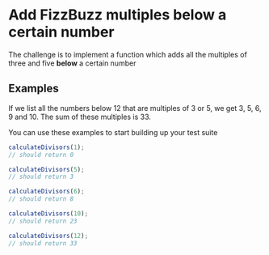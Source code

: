 # Add FizzBuzz multiples below a certain number

The challenge is to implement a function which adds all the multiples of three and five **below** a certain number

## Examples

If we list all the numbers below 12 that are multiples of 3 or 5, we get 3, 5, 6, 9 and 10. The sum of these multiples is 33.

You can use these examples to start building up your test suite

```js
calculateDivisors(1);
// should return 0
```

```js
calculateDivisors(5);
// should return 3
```

```js
calculateDivisors(6);
// should return 8
```

```js
calculateDivisors(10);
// should return 23
```

```js
calculateDivisors(12);
// should return 33
```
